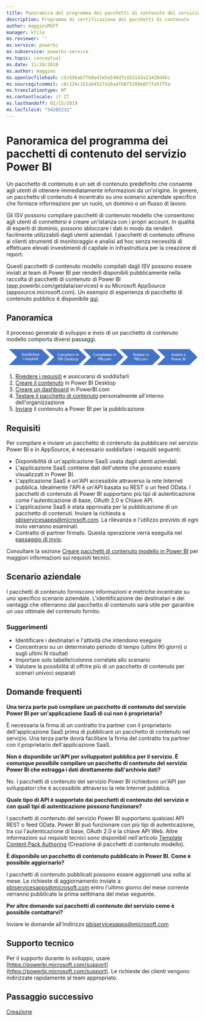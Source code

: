 ```yaml
---
title: Panoramica del programma dei pacchetti di contenuto del servizio Power BI
description: Programma di certificazione dei pacchetti di contenuto
author: maggiesMSFT
manager: kfile
ms.reviewer: ''
ms.service: powerbi
ms.subservice: powerbi-service
ms.topic: conceptual
ms.date: 11/20/2018
ms.author: maggies
ms.openlocfilehash: c5c69bab7fb0a47e5e546dfe1b3143a13428d4bc
ms.sourcegitcommit: c8c126c1b2ab4527a16a4fb8f5208e0f7fa5ff5a
ms.translationtype: HT
ms.contentlocale: it-IT
ms.lasthandoff: 01/15/2019
ms.locfileid: "54285232"
---
```

# <a name="overview-of-the-power-bi-service-content-pack-program"></a>Panoramica del programma dei pacchetti di contenuto del servizio Power BI
Un pacchetto di contenuto è un set di contenuto predefinito che consente agli utenti di ottenere immediatamente informazioni da un'origine. In genere, un pacchetto di contenuto è incentrato su uno scenario aziendale specifico che fornisce informazioni per un ruolo, un dominio o un flusso di lavoro.

Gli ISV possono compilare pacchetti di contenuto modello che consentono agli utenti di connettersi e creare un'istanza con i propri account. In qualità di esperti di dominio, possono sbloccare i dati in modo da renderli facilmente utilizzabili dagli utenti aziendali. I pacchetti di contenuto offrono ai clienti strumenti di monitoraggio e analisi ad hoc senza necessità di effettuare elevati investimenti di capitale in infrastruttura per la creazione di report.

Questi pacchetti di contenuto modello compilati dagli ISV possono essere inviati al team di Power BI per renderli disponibili pubblicamente nella raccolta di pacchetti di contenuto di Power BI (app.powerbi.com/getdata/services) e su Microsoft AppSource (appsource.microsoft.com). Un esempio di esperienza di pacchetto di contenuto pubblico è disponibile [qui](template-content-pack-experience.md).

## <a name="overview"></a>Panoramica
Il processo generale di sviluppo e invio di un pacchetto di contenuto modello comporta diversi passaggi.

 ![Processo](media/service-content-pack-overview/developer-content-pack-overview.png)

1. [Rivedere i requisiti](#requirements) e assicurarsi di soddisfarli
2. [Creare il contenuto](template-content-pack-authoring.md#queries) in Power BI Desktop
3. [Creare un dashboard](template-content-pack-authoring.md#dashboard) in PowerBI.com
4. [Testare il pacchetto di contenuto](template-content-pack-testing.md) personalmente all'interno dell'organizzazione
5. [Inviare](template-content-pack-testing.md#submission) il contenuto a Power BI per la pubblicazione

<a name="requirements"></a>

## <a name="requirements"></a>Requisiti
Per compilare e inviare un pacchetto di contenuto da pubblicare nel servizio Power BI e in AppSource, è necessario soddisfare i requisiti seguenti:

* Disponibilità di un'applicazione SaaS usata dagli utenti aziendali.
* L'applicazione SaaS contiene dati dell'utente che possono essere visualizzati in Power BI.
* L'applicazione SaaS è un'API accessibile attraverso la rete Internet pubblica. Idealmente l'API è un'API basata su REST o un feed OData. I pacchetti di contenuto di Power BI supportano più tipi di autenticazione come l'autenticazione di base, OAuth 2.0 e Chiave API. 
* L'applicazione SaaS è stata approvata per la pubblicazione di un pacchetto di contenuti. Inviare la richiesta a pbiservicesapps@microsoft.com. La rilevanza e l'utilizzo previsto di ogni invio verranno esaminati. 
* Contratto di partner firmato. Questa operazione verrà eseguita nel [passaggio di invio](template-content-pack-testing.md#submission).

Consultare la sezione [Creare pacchetti di contenuto modello in Power BI](template-content-pack-authoring.md) per maggiori informazioni sui requisiti tecnici.

## <a name="business-scenario"></a>Scenario aziendale
I pacchetti di contenuto forniscono informazioni e metriche incentrate su uno specifico scenario aziendale. L'identificazione dei destinatari e dei vantaggi che otterranno dal pacchetto di contenuto sarà utile per garantire un uso ottimale del contenuto fornito.

### <a name="tips"></a>Suggerimenti
* Identificare i destinatari e l'attività che intendono eseguire  
* Concentrarsi su un determinato periodo di tempo (ultimi 90 giorni) o sugli ultimi N risultati  
* Importare solo tabelle/colonne correlate allo scenario  
* Valutare la possibilità di offrire più di un pacchetto di contenuto per scenari univoci separati  

## <a name="frequently-asked-questions"></a>Domande frequenti
**Una terza parte può compilare un pacchetto di contenuto del servizio Power BI per un'applicazione SaaS di cui non è proprietaria?**

È necessaria la firma di un contratto tra partner con il proprietario dell'applicazione SaaS prima di pubblicare un pacchetto di contenuto nel servizio. Una terza parte dovrà facilitare la firma del contratto tra partner con il proprietario dell'applicazione SaaS.

**Non è disponibile un'API per sviluppatori pubblica per il servizio. È comunque possibile compilare un pacchetto di contenuto del servizio Power BI che estragga i dati direttamente dall'archivio dati?**

No. I pacchetti di contenuto del servizio Power BI richiedono un'API per sviluppatori che è accessibile attraverso la rete Internet pubblica.

**Quale tipo di API è supportato dai pacchetti di contenuto del servizio e con quali tipi di autenticazione possono funzionare?**

I pacchetti di contenuto del servizio Power BI supportano qualsiasi API REST o feed OData. Power BI può funzionare con più tipi di autenticazione, tra cui l'autenticazione di base, OAuth 2.0 e la chiave API Web. Altre informazioni sui requisiti tecnici sono disponibili nell'articolo [Template Content Pack Authoring](template-content-pack-authoring.md#dashboard) (Creazione di pacchetti di contenuto modello).

**È disponibile un pacchetto di contenuto pubblicato in Power BI. Come è possibile aggiornarlo?**

I pacchetti di contenuto pubblicati possono essere aggiornati una volta al mese. Le richieste di aggiornamento inviate a [pbiservicesapps@microsoft.com](mailto:pbiservicesapps@microsoft.com) entro l'ultimo giorno del mese corrente verranno pubblicate la prima settimana del mese seguente.

**Per altre domande sui pacchetti di contenuto del servizio come è possibile contattarvi?**

Inviare le domande all'indirizzo [pbiservicesapps@microsoft.com](mailto:pbiservicesapps@microsoft.com)

## <a name="support"></a>Supporto tecnico
Per il supporto durante lo sviluppo, usare [https://powerbi.microsoft.com/support](https://powerbi.microsoft.com/support). Le richieste dei clienti vengono indirizzate rapidamente al team appropriato.

## <a name="next-step"></a>Passaggio successivo
[Creazione](template-content-pack-authoring.md)